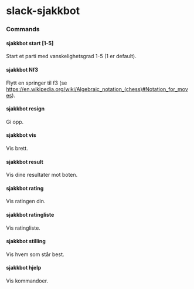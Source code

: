 # slack-sjakkbot

### Commands

#### sjakkbot start [1-5]

Start et parti med vanskelighetsgrad 1-5 (1 er default).

#### sjakkbot Nf3

Flytt en springer til f3 (se https://en.wikipedia.org/wiki/Algebraic_notation_(chess)#Notation_for_moves).

#### sjakkbot resign

Gi opp.

#### sjakkbot vis

Vis brett.

#### sjakkbot result

Vis dine resultater mot boten.

#### sjakkbot rating

Vis ratingen din.

#### sjakkbot ratingliste

Vis ratingliste.

#### sjakkbot stilling

Vis hvem som står best.

#### sjakkbot hjelp

Vis kommandoer.
